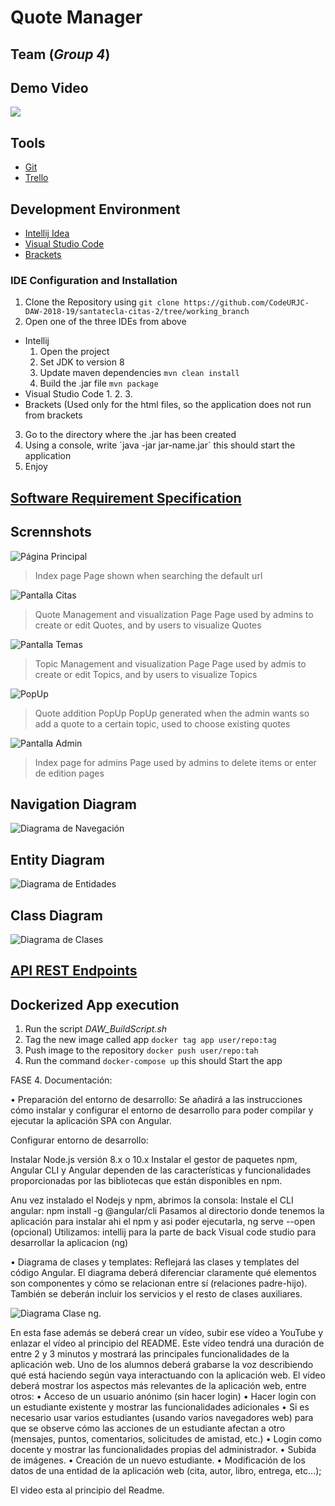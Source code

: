 # Quote Manager 
## Team (*Group 4*)

## Demo Video
[![](http://img.youtube.com/vi/qNx45meavEw/0.jpg)](http://www.youtube.com/watch?v=qNx45meavEw "Quote Manager Video")

## Tools
- [Git](https://git-scm.com/)
- [Trello](https://trello.com/b/lzf2xt3j/daw-grupo-4)
## Development Environment
- [Intellij Idea](https://www.jetbrains.com/idea/)
- [Visual Studio Code](https://code.visualstudio.com/)
- [Brackets](http://brackets.io/) 

### IDE Configuration and Installation
1. Clone the Repository using `git clone https://github.com/CodeURJC-DAW-2018-19/santatecla-citas-2/tree/working_branch`
2. Open one of the three IDEs from above
  - Intellij
    1. Open the project
    2. Set JDK to version 8
    3. Update maven dependencies `mvn clean install`
    4. Build the .jar file `mvn package`
  - Visual Studio Code
    1.
    2.
    3.
  - Brackets (Used only for the html files, so the application does not run from brackets
  
3. Go to the directory where the .jar has been created
4. Using a console, write ´java -jar jar-name.jar´ this should start the application
5. Enjoy

## [Software Requirement Specification](https://docs.google.com/document/d/1PKqs6eayJti3jBymaytm1CKXEUqmyDpC4xDh7tM-wEk/edit?usp=sharing)

## Scrennshots

![Página Principal](https://github.com/CodeURJC-DAW-2018-19/santatecla-citas-2/blob/working_branch/images/PantallaInicio.png?raw=true)
> Index page
Page shown when searching the default url

![Pantalla Citas](https://github.com/CodeURJC-DAW-2018-19/santatecla-citas-2/blob/working_branch/images/PantallaCitas.png?raw=true)
> Quote Management and visualization Page
Page used by admins to create or edit Quotes, and by users to visualize Quotes

![Pantalla Temas](https://github.com/CodeURJC-DAW-2018-19/santatecla-citas-2/blob/working_branch/images/PantallaTema.png?raw=true)
> Topic Management and visualization Page
Page used by admis to create or edit Topics, and by users to visualize Topics

![PopUp](https://github.com/CodeURJC-DAW-2018-19/santatecla-citas-2/blob/working_branch/images/PopUpCitas.png?raw=true)
> Quote addition PopUp
PopUp generated when the admin wants so add a quote to a certain topic, used to choose existing quotes 

![Pantalla Admin](https://github.com/CodeURJC-DAW-2018-19/santatecla-citas-2/blob/working_branch/images/PantallaAdmin.png?raw=true)
> Index page for admins
Page used by admins to delete items or enter de edition pages

## Navigation Diagram
![Diagrama de Navegación](https://github.com/CodeURJC-DAW-2018-19/santatecla-citas-2/blob/working_branch/images/diagrama-Navegacion.png?raw=true)
>

## Entity Diagram
![Diagrama de Entidades](https://github.com/CodeURJC-DAW-2018-19/santatecla-citas-2/blob/working_branch/images/diagramBBDD.png?raw=true)
> 

## Class Diagram
![Diagrama de Clases](https://github.com/CodeURJC-DAW-2018-19/santatecla-citas-2/blob/working_branch/images/Diagrama-Rest.png?raw=true)
>

## [API REST Endpoints](https://github.com/CodeURJC-DAW-2018-19/santatecla-citas-2/blob/working_branch/API_ENDPOINTS.md)


## Dockerized App execution
1. Run the script *DAW_BuildScript.sh*
2. Tag the new image called app `docker tag app user/repo:tag`
3. Push image to the repository `docker push user/repo:tah`
4. Run the command `docker-compose up` this should Start the app

FASE 4. Documentación:

• Preparación del entorno de desarrollo: Se añadirá a las instrucciones cómo instalar y
configurar el entorno de desarrollo para poder compilar y ejecutar la aplicación SPA con
Angular.

 Configurar entorno de desarrollo:
 
   Instalar  Node.js versión 8.x o 10.x
   Instalar el gestor de paquetes npm, Angular CLI y Angular dependen de las características y funcionalidades proporcionadas por las bibliotecas que están disponibles en npm.
   
   Anu vez instalado el Nodejs y npm, abrimos la consola:
   Instale el CLI angular: npm install -g @angular/cli
   Pasamos al directorio donde tenemos la aplicación para instalar ahi el npm y asi poder ejecutarla, ng serve --open (opcional)
Utilizamos:
  intellij para la parte de back
  Visual code studio para desarrollar la aplicacion (ng)

• Diagrama de clases y templates: Reflejará las clases y templates del código Angular. El
diagrama deberá diferenciar claramente qué elementos son componentes y cómo se relacionan
entre sí (relaciones padre-hijo). También se deberán incluir los servicios y el resto de clases
auxiliares.

![Diagrama Clase ng](https://github.com/CodeURJC-DAW-2018-19/santatecla-citas-2/blob/working_branch/images/Diagrama-Clase-ng.png).

En esta fase además se deberá crear un vídeo, subir ese vídeo a YouTube y enlazar el vídeo al principio
del README. Este vídeo tendrá una duración de entre 2 y 3 minutos y mostrará las principales
funcionalidades de la aplicación web. Uno de los alumnos deberá grabarse la voz describiendo qué está
haciendo según vaya interactuando con la aplicación web. El vídeo deberá mostrar los aspectos más
relevantes de la aplicación web, entre otros:
• Acceso de un usuario anónimo (sin hacer login)
• Hacer login con un estudiante existente y mostrar las funcionalidades adicionales
• Si es necesario usar varios estudiantes (usando varios navegadores web) para que se observe
cómo las acciones de un estudiante afectan a otro (mensajes, puntos, comentarios, solicitudes
de amistad, etc.)
• Login como docente y mostrar las funcionalidades propias del administrador.
• Subida de imágenes.
• Creación de un nuevo estudiante.
• Modificación de los datos de una entidad de la aplicación web (cita, autor, libro, entrega, etc...);

El video esta al principio del Readme.


